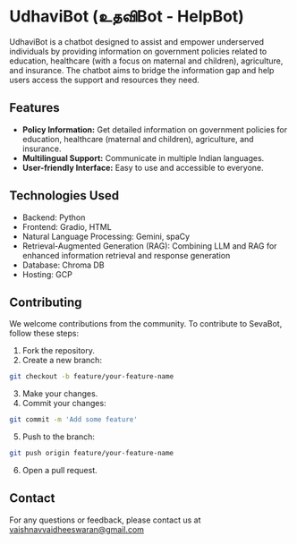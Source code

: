 # UdhaviBot (உதவிBot - HelpBot) 

UdhaviBot is a chatbot designed to assist and empower underserved individuals by providing information on government policies related to education, healthcare (with a focus on maternal and children), agriculture, and insurance. The chatbot aims to bridge the information gap and help users access the support and resources they need.

## Features
- **Policy Information:** Get detailed information on government policies for education, healthcare (maternal and children), agriculture, and insurance.
- **Multilingual Support:** Communicate in multiple Indian languages.
- **User-friendly Interface:** Easy to use and accessible to everyone.

## Technologies Used
- Backend: Python
- Frontend: Gradio, HTML
- Natural Language Processing: Gemini, spaCy
- Retrieval-Augmented Generation (RAG): Combining LLM and RAG for enhanced information retrieval and response generation
- Database: Chroma DB
- Hosting: GCP

## Contributing
We welcome contributions from the community. To contribute to SevaBot, follow these steps:
1. Fork the repository.
2. Create a new branch: 
```bash
git checkout -b feature/your-feature-name
```
3. Make your changes.
4. Commit your changes:
```bash
git commit -m 'Add some feature'
```
5. Push to the branch:
```bash
git push origin feature/your-feature-name
```
6. Open a pull request.

## Contact
For any questions or feedback, please contact us at vaishnavvaidheeswaran@gmail.com

